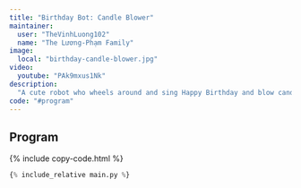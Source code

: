 ```yaml
---
title: "Birthday Bot: Candle Blower"
maintainer:
  user: "TheVinhLuong102"
  name: "The Lương-Phạm Family"
image:
  local: "birthday-candle-blower.jpg"
video:
  youtube: "PAk9mxus1Nk"
description:
  "A cute robot who wheels around and sing Happy Birthday and blow candles by its powerful fan! Member of the Lương-Phạm Family's Birthday Bots squad, alongside Birthday Cake Cutter and Birthday Gift Presenter."
code: "#program"
---
```



## Program

{% include copy-code.html %}
```python
{% include_relative main.py %}
```
